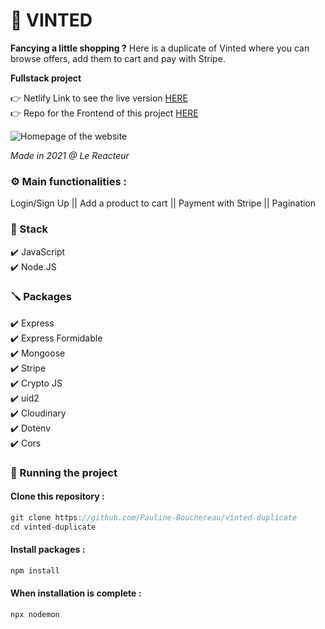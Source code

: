 # 👗 VINTED

**Fancying a little shopping ?** Here is a duplicate of Vinted where you can browse offers, add them to cart and pay with Stripe.

**Fullstack project**

👉 Netlify Link to see the live version [HERE](https://vinted-duplicate-pb.netlify.app/)  
👉 Repo for the Frontend of this project [HERE](https://github.com/Pauline-Bouchereau/vinted-duplicate-front)

![Homepage of the website](./src/assets/img/vinted.png)

_Made in 2021 @ Le Reacteur_

### ⚙️ Main functionalities :

Login/Sign Up || Add a product to cart || Payment with Stripe || Pagination

### 🔧 Stack

✔️ JavaScript  
✔️ Node.JS

### 🪛 Packages

✔️ Express  
✔️ Express Formidable   
✔️ Mongoose  
✔️ Stripe  
✔️ Crypto JS  
✔️ uid2    
✔️ Cloudinary  
✔️ Dotenv  
✔️ Cors

### 🚀 Running the project

#### Clone this repository :

```javascript
git clone https://github.com/Pauline-Bouchereau/vinted-duplicate
cd vinted-duplicate
```

#### Install packages :

```javascript
npm install
```

#### When installation is complete :

```javascript
npx nodemon
```
